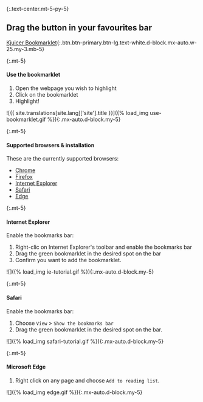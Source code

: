 {:.text-center.mt-5-py-5}
## Drag the button in your favourites bar
[Kjuicer Bookmarklet](javascript:var%20s=document.createElement('script');document.body.appendChild(s);s.onload=function(){KjuicerBookmarklet()};s.src='//kjuicer.gitlab.io/bookmarklet/bookmarklet.js';void(0);){:.btn.btn-primary.btn-lg.text-white.d-block.mx-auto.w-25.my-3.mb-5}

{:.mt-5}
#### Use the bookmarklet
1. Open the webpage you wish to highlight
2. Click on the bookmarklet
3. Highlight!

![{{ site.translations[site.lang]['site'].title }}]({% load_img use-bookmarklet.gif %}){:.mx-auto.d-block.my-5}

{:.mt-5}
#### Supported browsers & installation
These are the currently supported browsers:

- [Chrome][kj2]
- [Firefox][kj1]
- [Internet Explorer](#internet-explorer)
- [Safari](#safari)
- [Edge](#microsoft-edge)

{:.mt-5}
#### Internet Explorer
Enable the bookmarks bar:

1. Right-clic on Internet Explorer's toolbar and enable the bookmarks bar
2. Drag the green bookmarklet in the desired spot on the bar
3. Confirm you want to add the bookmarklet.

![]({% load_img ie-tutorial.gif %}){:.mx-auto.d-block.my-5}

{:.mt-5}
#### Safari
Enable the bookmarks bar:

1. Choose `View` > `Show the bookmarks bar`
2. Drag the green bookmarklet in the desired spot on the bar.

![]({% load_img safari-tutorial.gif %}){:.mx-auto.d-block.my-5}

{:.mt-5}
#### Microsoft Edge

1. Right click on any page and choose `Add to reading list`.

![]({% load_img edge.gif %}){:.mx-auto.d-block.my-5}

[kj1]: https://addons.mozilla.org/en-US/firefox/addon/kjuicer/
[kj2]: https://chrome.google.com/webstore/detail/kjuicer/kgjcgankonbfhdgpfdbggfifpcabocno
